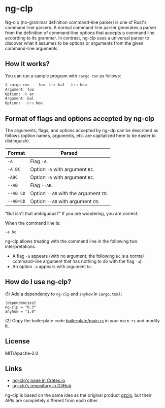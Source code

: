 # ng-clp

Ng-clp (no-grammar definition command-line parser) is one of Rust's command-line parsers. 
A normal command-line parser generates a parser from the definition of command-line options that accepts a command line according to its grammar. In contrast, ng-clp uses a universal parser to discover what it assumes to be options or arguments from the given command-line arguments.

## How it works?

You can run a sample program with `cargo run` as follows:

```sh
$ cargo run -- foo -bar bal --bra boo
Argument: foo
Option: -b ar
Argument: bal
Option: --bra boo
```

## Format of flags and options accepted by ng-clp

The arguments, flags, and options accepted by ng-clp can be described as follows (option names, arguments, etc. are capitalized here to be easier to distinguish).

|  Format   |                Parsed                 |
| --------- | ------------------------------------- |
| `-A`      | Flag `-A`.                            |
| `-A BC`   | Option `-A` with argument `BC`.       |
| `-ABC`    | Option `-A` with argument `BC`.       |
| `--AB`    | Flag `--AB`.                          |
| `--AB CD` | Option `--AB` with the argument `CD`. |
| `--AB=CD` | Option `--AB` with argument `CD`.     |

"But isn't that ambiguous?" If you are wondering, you are correct.

When the command line is:

`-a bc`

ng-clp allows treating with the command line in the following two interpretations.

* A flag `-a` appears (with no argument; the following `bc` is a normal command-line argument that has nothing to do with the flag `-a`).
* An option `-a` appears with argument `bc`.

## How do I use ng-clp?

(1) Add a dependency to `ng-clp` and `anyhow` in `Cargo.toml`:

```
[dependencies]
ng-clp = "0.3"
anyhow = "1.0"
```

(2) Copy the boilerplate code [boilerplate/main.rs](boilerplate/main.rs) in your `main.rs` and modify it.

## License

MIT/Apache-2.0

## Links

* [ng-clp's page in Crates.io](https://crates.io/crates/ng-clp)
* [ng-clp's repository in GitHub](https://github.com/tos-kamiya/ng-clp)

ng-clp is based on the same idea as the original product [gzclp](https://github.com/tos-kamiya/zgclp), but their APIs are completely different from each other.
